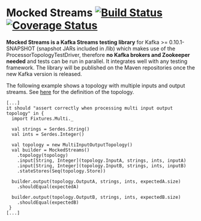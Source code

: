 # Mocked Streams [![Build Status](https://travis-ci.org/jpzk/mockedstreams.svg?branch=master)](https://travis-ci.org/jpzk/mockedstreams) [![Coverage Status](https://coveralls.io/repos/github/jpzk/mockedstreams/badge.svg?branch=master)](https://coveralls.io/github/jpzk/mockedstreams?branch=master)

**Mocked Streams is a Kafka Streams testing library** for Kafka >= 0.10.1-SNAPSHOT (snapshot JARs included in /lib) which makes use of the ProcessorTopologyTestDriver, therefore **no Kafka brokers and Zookeeper needed** and tests can be run in parallel. It integrates well with any testing framework. The library will be published on the Maven repositories once the new Kafka version is released.

The following example shows a topology with multiple inputs and output streams. See [here](https://github.com/jpzk/mockedstreams/blob/master/src/test/scala/MockedStreamsSpec.scala) for the definition of the topology.

    [...]
    it should "assert correctly when processing multi input output topology" in {
      import Fixtures.Multi._
      
      val strings = Serdes.String()
      val ints = Serdes.Integer()

      val topology = new MultiInputOutputTopology()
      val builder = MockedStreams()
        .topology(topology)
        .input[String, Integer](topology.InputA, strings, ints, inputA)
        .input[String, Integer](topology.InputB, strings, ints, inputB)
        .stateStores(Seq(topology.Store))

      builder.output(topology.OutputA, strings, ints, expectedA.size)
        .shouldEqual(expectedA)

      builder.output(topology.OutputB, strings, ints, expectedB.size)
        .shouldEqual(expectedB)
     }
    [...]   

